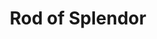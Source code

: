 ---
title: "Rod of Splendor"

item:
  aura: "Strong conjuration and transmutation"
  casterLevel: "12th"
  prerequisites:
    feats: ["{% feat_link craft-rod %}"]
    spells: ["{% spell_link eagles-splendor %}", "{% spell_link fabricate %}", "{% spell_link major-creation %}"]
    special: []
  marketPrice: 25000
  description: |
    The possessor of this rod gains a +4 enhancement bonus to her Charisma score for as long as she holds or carries the item. Once per day, the rod creates and garbs her in clothing of the finest fabrics, plus adornments of furs and jewels.

    Apparel created by the magic of the rod remains in existence for 12 hours. However, if the possessor attempts to sell or give away any part of it, to use it for a spell component, or the like, all the apparel immediately disappears. The same applies if any of it is forcibly taken from her.

    The value of noble garb created by the rod ranges from 7,000 to 10,000 gp ({% die_roll 1 4 6 %} &times; 1,000 gp) &ndash; 1,000 gp for the fabric alone, 5,000 gp for the furs, and the rest for the jewel trim (maximum of twenty gems, maximum value 200 gp each).

    In addition, the rod has a second special power, usable once per week. Upon command, it creates a palatial tent &ndash; a huge pavilion of silk 60 feet across. Inside the tent are temporary furnishings and food suitable to the splendor of the pavilion and sufficient to entertain as many as one hundred persons. The tent and its trappings last for one day. At the end of that time, the tent and all objects associated with it (including any items that were taken out of the tent) disappear.
---